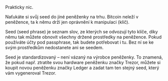 Prakticky nic.

Naťukáte si svůj seed do jiné peněženky na trhu. Bitcoin neleží v peněžence, ta k němu drží jen oprávnění k manipulaci (klíč).

Seed (seed phrase) je seznam slov, ze kterých se odvozují tyto klíče, díky němu tak můžete obnovit všechny držené prostředky na peněžence. Pokud používáte účty pod passphrase, tak budete potřebovat i tu. Bez ní se ke svým prostředkům nedostanete ani se seedem.

Seed je standardizovaný – není vázaný na výrobce peněženky. To znamená, že pokud např. ztratíte svou hardware peněženku značky Trezor, můžete si koupit novou peněženku značky Ledger a zadat tam ten stejný seed, který vám vygeneroval Trezor.
